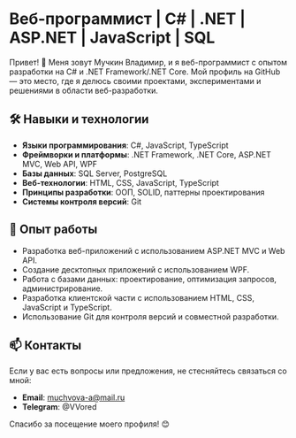 # Веб-программист | C# | .NET | ASP.NET | JavaScript | SQL

Привет! 👋 Меня зовут Мучкин Владимир, и я веб-программист с опытом разработки на C# и .NET Framework/.NET Core. Мой профиль на GitHub — это место, где я делюсь своими проектами, экспериментами и решениями в области веб-разработки.

## 🛠 Навыки и технологии

- **Языки программирования**: C#, JavaScript, TypeScript
- **Фреймворки и платформы**: .NET Framework, .NET Core, ASP.NET MVC, Web API, WPF
- **Базы данных**: SQL Server, PostgreSQL
- **Веб-технологии**: HTML, CSS, JavaScript, TypeScript
- **Принципы разработки**: ООП, SOLID, паттерны проектирования
- **Системы контроля версий**: Git

## 🚀 Опыт работы

- Разработка веб-приложений с использованием ASP.NET MVC и Web API.
- Создание десктопных приложений с использованием WPF.
- Работа с базами данных: проектирование, оптимизация запросов, администрирование.
- Разработка клиентской части с использованием HTML, CSS, JavaScript и TypeScript.
- Использование Git для контроля версий и совместной разработки.

## 📫 Контакты

Если у вас есть вопросы или предложения, не стесняйтесь связаться со мной:

- **Email**: muchvova-a@mail.ru
- **Telegram**: @VVored

Спасибо за посещение моего профиля! 😊
